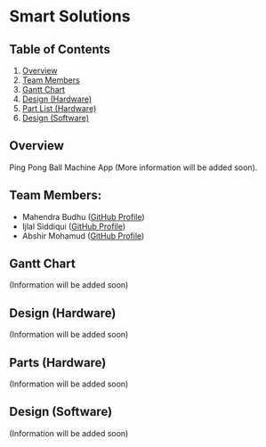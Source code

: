 # Smart Solutions

## Table of Contents
1. [Overview](#overview)
2. [Team Members](#team-members)
3. [Gantt Chart](#gantt-chart)
4. [Design (Hardware)](#design-hardware)
5. [Part List (Hardware)](#parts-hardware)
6. [Design (Software)](#design-software)

## Overview
Ping Pong Ball Machine App (More information will be added soon).

## Team Members:
* Mahendra Budhu ([GitHub Profile](https://github.com/MahendraBudhu))  
* Ijlal Siddiqui ([GitHub Profile](https://github.com/Ijlal40))  
* Abshir Mohamud ([GitHub Profile](https://github.com/Abshir-Mohamud))  

## Gantt Chart
(Information will be added soon)

## Design (Hardware)
(Information will be added soon)

## Parts (Hardware)
(Information will be added soon)

## Design (Software)
(Information will be added soon) 
